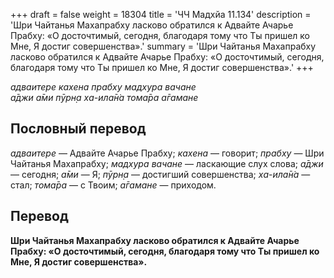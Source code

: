 +++
draft = false
weight = 18304
title = 'ЧЧ Мадхйа 11.134'
description = 'Шри Чайтанья Махапрабху ласково обратился к Адвайте Ачарье Прабху: «О досточтимый, сегодня, благодаря тому что Ты пришел ко Мне, Я достиг совершенства».'
summary = 'Шри Чайтанья Махапрабху ласково обратился к Адвайте Ачарье Прабху: «О досточтимый, сегодня, благодаря тому что Ты пришел ко Мне, Я достиг совершенства».'
+++

_адваитере кахена прабху мадхура вачане  
а̄джи а̄ми пӯрн̣а ха-ила̄н̇а тома̄ра а̄гамане_

## Пословный перевод

_адваитере_ — Адвайте Ачарье Прабху; _кахена_ — говорит; _прабху_ — Шри Чайтанья Махапрабху; _мадхура_ _вачане_ — ласкающие слух слова; _а̄джи_ — сегодня; _а̄ми_ — Я; _пӯрн̣а_ — достигший совершенства; _ха_\-_ила̄н̇а_ — стал; _тома̄ра_ — с Твоим; _а̄гамане_ — приходом.

## Перевод

**Шри Чайтанья Махапрабху ласково обратился к Адвайте Ачарье Прабху: «О досточтимый, сегодня, благодаря тому что Ты пришел ко Мне, Я достиг совершенства».**
